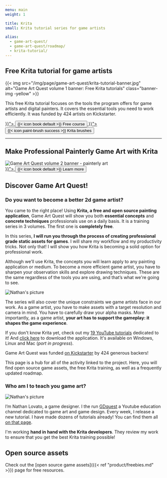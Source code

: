 ```yaml
---
menu: main
weight: 1

title: Krita
small: Krita tutorial series for game artists

alias:
  - game-art-quest/
  - game-art-quest/roadmap/
  - krita-tutorial/
---
```


## Free Krita tutorial for game artists

{{< img src="/img/page/game-art-quest/krita-tutorial-banner.jpg" alt="Game Art Quest volume 1 banner: Free Krita tutorials" class="banner-img -yellow" >}}

This free Krita tutorial focuses on the tools the program offers for game artists and digital painters. It covers the essential tools you need to work efficiently. It was funded by 424 artists on Kickstarter.

<div grid>
  <div column class="-center">
    <a href="{{< ref "tutorial/art/krita-tutorial-for-game-artists.md" >}}"> 
      <button class="-bordered -call-to-action">{{< icon book default >}} Free course</button>
    </a>
    <a href="{{< ref "product/krita-brushes.md" >}}"> 
      <button class="-bordered -call-to-action -success">{{< icon paint-brush success >}} Krita brushes</button>
    </a>
  </div>
</div>

<hr>

## Make Professional Painterly Game Art with Krita

<img src="\img\page\product\krita-tutorial-1\krita-game-art-tutorial-1-banner.jpg" alt="Game Art Quest volume 2 banner - painterly art" class="banner-img -yellow"/>

<div grid>
  <div column class="-center">
    <a href="{{< ref "product\krita-tutorial-1.md" >}}"> 
      <button class="-bordered -call-to-action -success">{{< icon book default >}} Learn more</button>
    </a>
  </div>
</div>

## Discover Game Art Quest!

### Do you want to become a better 2d game artist?

You came to the right place! Using **Krita, a free and open source painting application**, Game Art Quest will show you both **essential concepts** and **concrete techniques** professionals use on a daily basis. It is a training series in 3 volumes. The first one is **completely free**.

In this series, **I will run you through the process of creating professional grade static assets for games**. I will share my workflow and my productivity tricks. Not only that! I will show you how Krita is becoming a solid option for professional work.

Although we’ll use Krita, the concepts you will learn apply to any painting application or medium. To become a more efficient game artist, you have to sharpen your observation skills and explore drawing techniques. These are the same regardless of the tools you are using, and that’s what we're going to see.

<img src="\img\page\game-art-quest\krita-screenshot.png" alt="Nathan's picture" class="img-responsive"/>

The series will also cover the unique constraints we game artists face in our work. As a game artist, you have to make assets with a target resolution and camera in mind. You have to carefully draw your alpha masks. More importantly, as a game artist, **your art has to support the gameplay: it shapes the game experience**.

If you don't know Krita yet, check out my [19 YouTube tutorials](https://www.youtube.com/playlist?list=PLhqJJNjsQ7KE3FLHIE31UgmLdcqsZfXTw) dedicated to it! And [click here](https://krita.org/download/krita-desktop/) to download the application. It's available on Windows, Linux and Mac (_port in progress_).

Game Art Quest was funded [on Kickstarter](https://www.kickstarter.com/projects/gdquest/game-art-quest-make-professional-2d-art-with-krita) by 424 generous backers!

This page is a hub for all of the activity linked to the project. Here, you will find open source game assets, the free Krita training, as well as a frequently updated roadmap.

### Who am I to teach you game art?

<img src="\img\page\game-art-quest\i-am-nathan.jpg" alt="Nathan's picture" class="img-responsive"/>

I’m Nathan Lovato, a game designer. I the run [GDquest](http://youtube.com/c/gdquest) a Youtube education channel dedicated to game art and game design. Every week, I release a new tutorial. I have made dozens of tutorials already! You can find them all [on that page](https://game-design-tutorials.zeef.com/nathan.lovato).

I'm working **hand in hand with the Krita developers**. They review my work to ensure that you get the best Krita training possible!

## Open source assets

Check out the [open source game assets]({{< ref "product/freebies.md" >}}) page for free resources.